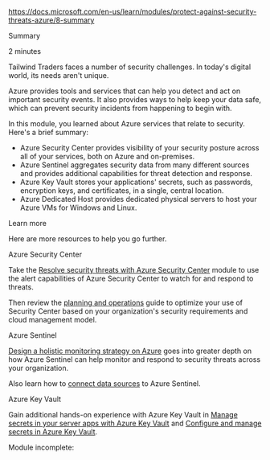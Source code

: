 https://docs.microsoft.com/en-us/learn/modules/protect-against-security-threats-azure/8-summary

Summary

2 minutes

Tailwind Traders faces a number of security challenges. In today's digital world, its needs aren't unique.

Azure provides tools and services that can help you detect and act on important security events. It also provides ways to help keep your data safe, which can prevent security incidents from happening to begin with.

In this module, you learned about Azure services that relate to security. Here's a brief summary:
* Azure Security Center provides visibility of your security posture across all of your services, both on Azure and on-premises.
* Azure Sentinel aggregates security data from many different sources and provides additional capabilities for threat detection and response.
* Azure Key Vault stores your applications' secrets, such as passwords, encryption keys, and certificates, in a single, central location.
* Azure Dedicated Host provides dedicated physical servers to host your Azure VMs for Windows and Linux.


Learn more

Here are more resources to help you go further.


Azure Security Center

Take the [Resolve security threats with Azure Security Center](https://docs.microsoft.com/en-us/learn/modules/resolve-threats-with-azure-security-center/) module to use the alert capabilities of Azure Security Center to watch for and respond to threats.

Then review the [planning and operations](https://docs.microsoft.com/en-us/azure/security-center/security-center-planning-and-operations-guide)  guide to optimize your use of Security Center based on your organization's security requirements and cloud management model.


Azure Sentinel

[Design a holistic monitoring strategy on Azure](https://docs.microsoft.com/en-us/learn/modules/design-monitoring-strategy-on-azure/) goes into greater depth on how 
Azure Sentinel can help monitor and respond to security threats across your organization.

Also learn how to [connect data sources](https://docs.microsoft.com/en-us/azure/sentinel/connect-data-sources) to Azure Sentinel.


Azure Key Vault

Gain additional hands-on experience with Azure Key Vault in [Manage secrets in your server apps with Azure Key Vault](https://docs.microsoft.com/en-us/learn/modules/manage-secrets-with-azure-key-vault/) and [Configure and manage secrets in Azure Key Vault](https://docs.microsoft.com/en-us/learn/modules/configure-and-manage-azure-key-vault).


Module incomplete:

